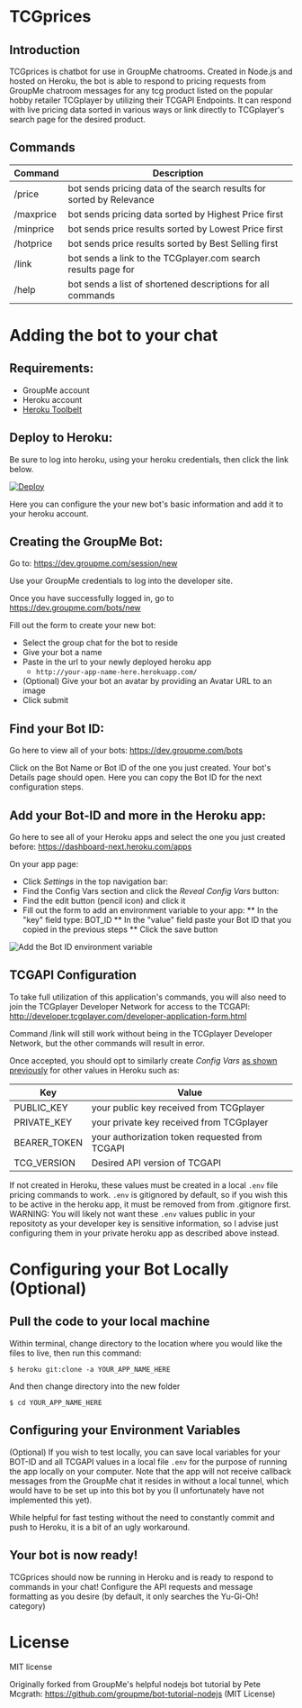 # TCGprices

## Introduction

TCGprices is  chatbot for use in GroupMe chatrooms. Created in Node.js and hosted on Heroku, the bot is able to respond to pricing requests from GroupMe chatroom messages for any tcg product listed on the popular hobby retailer TCGplayer by utilizing their TCGAPI Endpoints. It can respond with live pricing data sorted in various ways or link directly to TCGplayer's search page for the desired product.

## Commands

| Command | Description |
| --- | --- |
| /price <name> | bot sends pricing data of the search results for <name> sorted by Relevance |
| /maxprice <name> | bot sends pricing data sorted by Highest Price first |
| /minprice <name> | bot sends price results sorted by Lowest Price first |
| /hotprice <name> | bot sends price results sorted by Best Selling first |
| /link <name> | bot sends a link to the TCGplayer.com search results page for <name> |
| /help | bot sends a list of shortened descriptions for all commands |

# Adding the bot to your chat<a name="deploy"></a>

## Requirements:

  * GroupMe account
  * Heroku account
  * [Heroku Toolbelt](https://toolbelt.heroku.com/)


## Deploy to Heroku:

Be sure to log into heroku, using your heroku credentials, then click the link below.

[![Deploy](https://www.herokucdn.com/deploy/button.png)](https://heroku.com/deploy)

Here you can configure the your new bot's basic information and add it to your heroku account.


## Creating the GroupMe Bot:

Go to:
https://dev.groupme.com/session/new

Use your GroupMe credentials to log into the developer site.

Once you have successfully logged in, go to https://dev.groupme.com/bots/new

Fill out the form to create your new bot:

  * Select the group chat for the bot to reside
  * Give your bot a name
  * Paste in the url to your newly deployed heroku app
    * `http://your-app-name-here.herokuapp.com/`
  * (Optional) Give your bot an avatar by providing an Avatar URL to an image
  * Click submit

## Find your Bot ID:<a name="get-bot-id"></a>

Go here to view all of your bots:
https://dev.groupme.com/bots

Click on the Bot Name or Bot ID of the one you just created.
Your bot's Details page should open.
Here you can copy the Bot ID for the next configuration steps.

## Add your Bot-ID and more in the Heroku app: <a name="config-vars"></a>

Go here to see all of your Heroku apps and select the one you just created before:
https://dashboard-next.heroku.com/apps

On your app page:
  * Click *Settings* in the top navigation bar:
  * Find the Config Vars section and click the *Reveal Config Vars* button:
  * Find the edit button (pencil icon) and click it
  * Fill out the form to add an environment variable to your app:
     ** In the "key" field type: BOT_ID
     ** In the "value" field paste your Bot ID that you copied in the previous steps
     ** Click the save button

![Add the Bot ID environment variable](http://i.groupme.com/784x148.png.5790498a7acd46b289aca2be43e9c84e)


## TCGAPI Configuration

To take full utilization of this application's commands, you will also need to join the TCGplayer Developer Network for access to the TCGAPI: http://developer.tcgplayer.com/developer-application-form.html

Command /link will still work without being in the TCGplayer Developer Network, but the other commands will result in error.

Once accepted, you should opt to similarly create *Config Vars* [as shown previously](#config-vars) for other values in Heroku such as:

 | Key | Value |
| --- | --- |
| PUBLIC_KEY | your public key received from TCGplayer |
| PRIVATE_KEY | your private key received from TCGplayer |
| BEARER_TOKEN | your authorization token requested from TCGAPI |
| TCG_VERSION | Desired API version of TCGAPI |

If not created in Heroku, these values must be created in a local `.env` file pricing commands to work.
`.env` is gitignored by default, so if you wish this to be active in the heroku app, it must be removed from from .gitignore first.
WARNING: You will likely not want these `.env` values public in your repositoty as your developer key is sensitive information, so I advise just configuring them in your private heroku app as described above instead.


# Configuring your Bot Locally (Optional)<a name="local"></a>

## Pull the code to your local machine

Within terminal, change directory to the location where you would like the files to live, then run this command:

    $ heroku git:clone -a YOUR_APP_NAME_HERE

And then change directory into the new folder

    $ cd YOUR_APP_NAME_HERE

## Configuring your Environment Variables

(Optional)
If you wish to test locally, you can save local variables for your BOT-ID and all TCGAPI values in a local file `.env` for the purpose of running the app locally on your computer. 
Note that the app will not receive callback messages from the GroupMe chat it resides in without a local tunnel, which would have to be set up into this bot by you (I unfortunately have not implemented this yet). 

While helpful for fast testing without the need to constantly commit and push to Heroku, it is a bit of an ugly workaround.


##  Your bot is now ready!

TCGprices should now be running in Heroku and is ready to respond to commands in your chat!
Configure the API requests and message formatting as you desire (by default, it only searches the Yu-Gi-Oh! category)

# License
MIT license

Originally forked from GroupMe's helpful nodejs bot tutorial by Pete Mcgrath: 
https://github.com/groupme/bot-tutorial-nodejs (MIT License)
